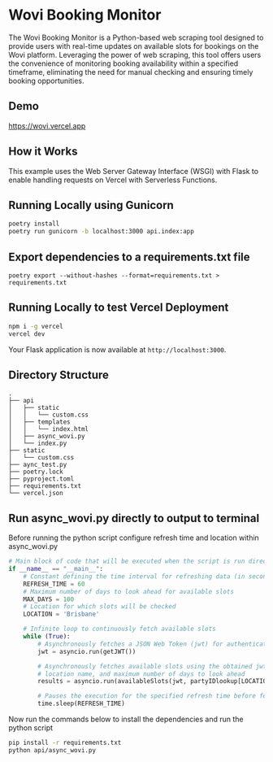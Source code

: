 # Wovi Booking Monitor

The Wovi Booking Monitor is a Python-based web scraping tool designed to provide users with real-time updates on available slots for bookings on the Wovi platform. Leveraging the power of web scraping, this tool offers users the convenience of monitoring booking availability within a specified timeframe, eliminating the need for manual checking and ensuring timely booking opportunities.

## Demo

https://wovi.vercel.app

## How it Works

This example uses the Web Server Gateway Interface (WSGI) with Flask to enable handling requests on Vercel with Serverless Functions.

## Running Locally using Gunicorn

```bash
poetry install
poetry run gunicorn -b localhost:3000 api.index:app
```

## Export dependencies to a requirements.txt file

```
poetry export --without-hashes --format=requirements.txt > requirements.txt
```

## Running Locally to test Vercel Deployment

```bash
npm i -g vercel
vercel dev
```

Your Flask application is now available at `http://localhost:3000`.

## Directory Structure
    .
    ├── api
    │   ├── static
    │   │   └── custom.css
    │   ├── templates
    │   │   └── index.html
    │   ├── async_wovi.py
    │   └── index.py
    ├── static
    │   └── custom.css
    ├── aync_test.py
    ├── poetry.lock
    ├── pyproject.toml
    ├── requirements.txt
    └── vercel.json

## Run async_wovi.py directly to output to terminal

Before running the python script configure refresh time and location within async_wovi.py 

```python
# Main block of code that will be executed when the script is run directly
if __name__ == "__main__":
    # Constant defining the time interval for refreshing data (in seconds)
    REFRESH_TIME = 60
    # Maximum number of days to look ahead for available slots
    MAX_DAYS = 100
    # Location for which slots will be checked
    LOCATION = 'Brisbane'

    # Infinite loop to continuously fetch available slots
    while (True):
        # Asynchronously fetches a JSON Web Token (jwt) for authentication
        jwt = asyncio.run(getJWT())

        # Asynchronously fetches available slots using the obtained jwt, party ID for the specified location,
        # location name, and maximum number of days to look ahead
        results = asyncio.run(availableSlots(jwt, partyIDlookup[LOCATION], LOCATION, MAX_DAYS))

        # Pauses the execution for the specified refresh time before fetching slots again
        time.sleep(REFRESH_TIME)
```

Now run the commands below to install the dependencies and run the python script

```bash
pip install -r requirements.txt
python api/async_wovi.py 
```

